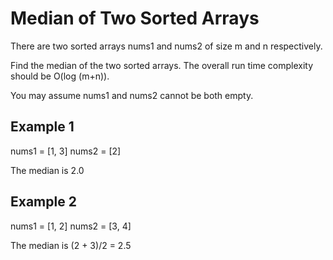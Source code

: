 # Median of Two Sorted Arrays

There are two sorted arrays nums1 and nums2 of size m and n respectively.

Find the median of the two sorted arrays. The overall run time complexity should be O(log (m+n)).

You may assume nums1 and nums2 cannot be both empty.

## Example 1

nums1 = [1, 3]
nums2 = [2]

The median is 2.0

## Example 2

nums1 = [1, 2]
nums2 = [3, 4]

The median is (2 + 3)/2 = 2.5
